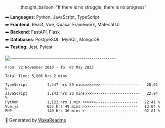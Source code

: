 <p align="center"> 
  :thought_balloon: "If there is no struggle, there is no progress"
</p>

<p align="left">
  ➡️ <strong>Languages</strong>: Python, JavaScript, TypeScript<br>
  ➡️ <strong>Frontend</strong>: React, Vue, Quasar Framework, Material UI<br>
  ➡️ <strong>Backend</strong>: FastAPI, Flask<br>
  ➡️ <strong>Databases</strong>: PostgreSQL, MySQL, MongoDB<br>
  ➡️ <strong>Testing</strong>: Jest, Pytest<br>
</p>

![-----------------------------------------------------](https://raw.githubusercontent.com/andreasbm/readme/master/assets/lines/vintage.png)

<!--START_SECTION:waka-->

```text
From: 22 November 2019 - To: 07 May 2023

Total Time: 5,006 hrs 2 mins

TypeScript         1,447 hrs 59 mins>>>>>>>------------------   28.92 %
JavaScript         1,143 hrs 26 mins>>>>>>-------------------   22.84 %
Python             1,122 hrs 1 min >>>>>>-------------------   22.41 %
Vue.js             652 hrs 49 mins >>>----------------------   13.04 %
PHP                140 hrs 36 mins >------------------------   02.81 %
```

<!--END_SECTION:waka-->


🚀 Generated by [WakaReadme](https://github.com/athul/waka-readme)
